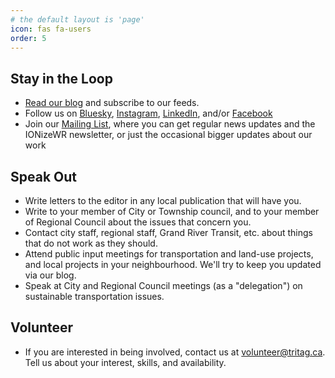 ```yaml
---
# the default layout is 'page'
icon: fas fa-users
order: 5
---
```


## Stay in the Loop

- [Read our blog](/) and subscribe to our feeds.
- Follow us on [Bluesky](https://bsky.app/profile/tritag.ca), [Instagram](https://www.instagram.com/tritag.ca/), [LinkedIn](https://www.linkedin.com/company/tritag/), and/or [Facebook](https://www.facebook.com/TriTAG) 
- Join our [Mailing List](https://eepurl.com/XjuRn), where you can get regular news updates and the IONizeWR newsletter, or just the occasional bigger updates about our work 

## Speak Out

- Write letters to the editor in any local publication that will have you.
- Write to your member of City or Township council, and to your member of Regional Council about the issues that concern you.
- Contact city staff, regional staff, Grand River Transit, etc. about things that do not work as they should.
- Attend public input meetings for transportation and land-use projects, and local projects in your neighbourhood. We'll try to keep you updated via our blog.
- Speak at City and Regional Council meetings (as a "delegation") on sustainable transportation issues.

## Volunteer

- If you are interested in being involved, contact us at volunteer@tritag.ca. Tell us about your interest, skills, and availability. 
